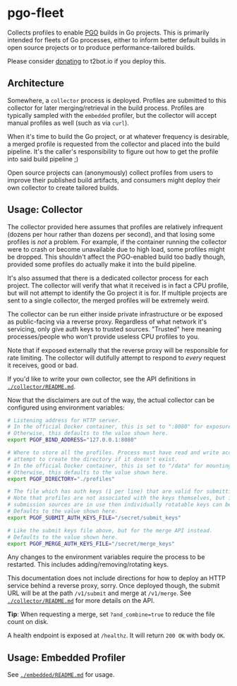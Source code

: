 # pgo-fleet

Collects profiles to enable [PGO](https://go.dev/doc/pgo) builds in Go projects. This is primarily intended for fleets
of Go processes, either to inform better default builds in open source projects or to produce performance-tailored builds.

Please consider [donating](https://t2bot.io/donations/) to t2bot.io if you deploy this.

## Architecture

Somewhere, a `collector` process is deployed. Profiles are submitted to this collector for later merging/retrieval in
the build process. Profiles are typically sampled with the `embedded` profiler, but the collector will accept manual
profiles as well (such as via `curl`).

When it's time to build the Go project, or at whatever frequency is desirable, a merged profile is requested from the
collector and placed into the build pipeline. It's the caller's responsibility to figure out how to get the profile into
said build pipeline ;)

Open source projects can (anonymously) collect profiles from users to improve their published build artifacts, and consumers
might deploy their own collector to create tailored builds.

## Usage: Collector

The collector provided here assumes that profiles are relatively infrequent (dozens per hour rather than dozens per second),
and that losing some profiles is *not* a problem. For example, if the container running the collector were to crash or
become unavailable due to high load, some profiles might be dropped. This shouldn't affect the PGO-enabled build too badly
though, provided some profiles do actually make it into the build pipeline.

It's also assumed that there is a dedicated collector process for each project. The collector will verify that what it
received is in fact a CPU profile, but will not attempt to identify the Go project it is for. If multiple projects are
sent to a single collector, the merged profiles will be extremely weird.

The collector can be run either inside private infrastructure or be exposed as public-facing via a reverse proxy. Regardless
of what network it's servicing, only give auth keys to trusted sources. "Trusted" here meaning processes/people who won't
provide useless CPU profiles to you.

Note that if exposed externally that the reverse proxy will be responsible for rate limiting. The collector will dutifully
attempt to respond to *every* request it receives, good or bad.

If you'd like to write your own collector, see the API definitions in [`./collector/README.md`](./collector/README.md).

Now that the disclaimers are out of the way, the actual collector can be configured using environment variables:

```bash
# Listening address for HTTP server.
# In the official Docker container, this is set to ":8080" for exposure to the host.
# Otherwise, this defaults to the value shown here.
export PGOF_BIND_ADDRESS="127.0.0.1:8080"

# Where to store all the profiles. Process must have read and write access, and will
# attempt to create the directory if it doesn't exist.
# In the official Docker container, this is set to "/data" for mounting.
# Otherwise, this defaults to the value shown here.
export PGOF_DIRECTORY="./profiles"

# The file which has auth keys (1 per line) that are valid for submitting profiles.
# Note that profiles are not associated with the keys themselves, but if multiple
# submission sources are in use then individually rotatable keys can be useful.
# Defaults to the value shown here.
export PGOF_SUBMIT_AUTH_KEYS_FILE="/secret/submit_keys"

# Like the submit keys file above, but for the merge API instead.
# Defaults to the value shown here.
export PGOF_MERGE_AUTH_KEYS_FILE="/secret/merge_keys"
```

Any changes to the environment variables require the process to be restarted. This includes adding/removing/rotating keys.

This documentation does not include directions for how to deploy an HTTP service behind a reverse proxy, sorry. Once deployed
though, the submit URL will be at the path `/v1/submit` and merge at `/v1/merge`. See [`./collector/README.md`](./collector/README.md)
for more details on the API.

**Tip**: When requesting a merge, set `?and_combine=true` to reduce the file count on disk.

A health endpoint is exposed at `/healthz`. It will return `200 OK` with body `OK`.

## Usage: Embedded Profiler

See [`./embedded/README.md`](./embedded/README.md) for usage.
